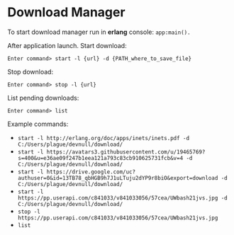 # Download Manager

To start download manager run in **erlang** console: `app:main().`
    
After application launch.
Start download:
```
Enter command> start -l {url} -d {PATH_where_to_save_file}
```
Stop download:
```
Enter command> stop -l {url}
```
List pending downloads:
```
Enter command> list
``` 
 
Example commands:

* ``start -l http://erlang.org/doc/apps/inets/inets.pdf -d C:/Users/plague/devnull/download/``
* ``start -l https://avatars3.githubusercontent.com/u/19465769?s=400&u=e36ae09f247b1eea121a793c83cb910625731fcb&v=4 -d C:/Users/plague/devnull/download/``
* ``start -l https://drive.google.com/uc?authuser=0&id=13TB78_qbHGB9h7J1uLTuju2dYP9r8biO&export=download -d C:/Users/plague/devnull/download/``
* ``start -l https://pp.userapi.com/c841033/v841033056/57cea/UWbash21jvs.jpg -d C:/Users/plague/devnull/download/``
* ``stop -l https://pp.userapi.com/c841033/v841033056/57cea/UWbash21jvs.jpg``
* ``list``